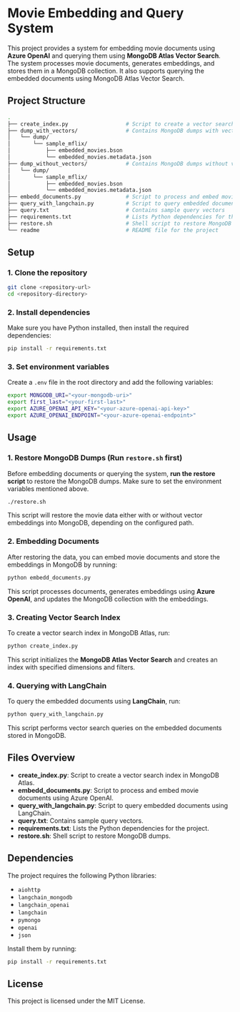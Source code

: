 # Movie Embedding and Query System

This project provides a system for embedding movie documents using **Azure OpenAI** and querying them using **MongoDB Atlas Vector Search**. The system processes movie documents, generates embeddings, and stores them in a MongoDB collection. It also supports querying the embedded documents using MongoDB Atlas Vector Search.

## Project Structure

```bash
.
├── create_index.py                  # Script to create a vector search index in MongoDB Atlas
├── dump_with_vectors/               # Contains MongoDB dumps with vector embeddings
│   └── dump/
│       └── sample_mflix/
│           ├── embedded_movies.bson
│           └── embedded_movies.metadata.json
├── dump_without_vectors/            # Contains MongoDB dumps without vector embeddings
│   └── dump/
│       └── sample_mflix/
│           ├── embedded_movies.bson
│           └── embedded_movies.metadata.json
├── embedd_documents.py              # Script to process and embed movie documents using Azure OpenAI
├── query_with_langchain.py          # Script to query embedded documents using LangChain
├── query.txt                        # Contains sample query vectors
├── requirements.txt                 # Lists Python dependencies for the project
├── restore.sh                       # Shell script to restore MongoDB dumps
└── readme                           # README file for the project
```

## Setup

### 1. Clone the repository

```sh
git clone <repository-url>
cd <repository-directory>
```

### 2. Install dependencies

Make sure you have Python installed, then install the required dependencies:

```sh
pip install -r requirements.txt
```

### 3. Set environment variables

Create a `.env` file in the root directory and add the following variables:

```sh
export MONGODB_URI="<your-mongodb-uri>"
export first_last="<your-first-last>"
export AZURE_OPENAI_API_KEY="<your-azure-openai-api-key>"
export AZURE_OPENAI_ENDPOINT="<your-azure-openai-endpoint>"
```

## Usage

### 1. Restore MongoDB Dumps (Run `restore.sh` first)

Before embedding documents or querying the system, **run the restore script** to restore the MongoDB dumps. Make sure to set the environment variables mentioned above.

```sh
./restore.sh
```

This script will restore the movie data either with or without vector embeddings into MongoDB, depending on the configured path.

### 2. Embedding Documents

After restoring the data, you can embed movie documents and store the embeddings in MongoDB by running:

```sh
python embedd_documents.py
```

This script processes documents, generates embeddings using **Azure OpenAI**, and updates the MongoDB collection with the embeddings.

### 3. Creating Vector Search Index

To create a vector search index in MongoDB Atlas, run:

```sh
python create_index.py
```

This script initializes the **MongoDB Atlas Vector Search** and creates an index with specified dimensions and filters.

### 4. Querying with LangChain

To query the embedded documents using **LangChain**, run:

```sh
python query_with_langchain.py
```

This script performs vector search queries on the embedded documents stored in MongoDB.

## Files Overview

- **create_index.py**: Script to create a vector search index in MongoDB Atlas.
- **embedd_documents.py**: Script to process and embed movie documents using Azure OpenAI.
- **query_with_langchain.py**: Script to query embedded documents using LangChain.
- **query.txt**: Contains sample query vectors.
- **requirements.txt**: Lists the Python dependencies for the project.
- **restore.sh**: Shell script to restore MongoDB dumps.

## Dependencies

The project requires the following Python libraries:

- `aiohttp`
- `langchain_mongodb`
- `langchain_openai`
- `langchain`
- `pymongo`
- `openai`
- `json`

Install them by running:

```sh
pip install -r requirements.txt
```

## License

This project is licensed under the MIT License.